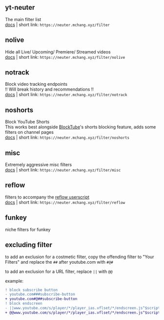 ## yt-neuter
The main filter list  
[docs](./yt-neuter.md) | short link: `https://neuter.mchang.xyz/filter`

## nolive
Hide all Live/ Upcoming/ Premiere/ Streamed videos  
[docs](./filters/nolive.md) | short link: `https://neuter.mchang.xyz/filter/nolive`

## notrack
Block video tracking endpoints  
!! Will break history and recommendations !!  
[docs](./filters/notrack.md) | short link: `https://neuter.mchang.xyz/filter/notrack`

## noshorts
Block YouTube Shorts  
This works best alongside [BlockTube](https://github.com/amitbl/blocktube)'s shorts blocking feature, adds some filters on channel pages  
[docs](./filters/noshorts.md) | short link: `https://neuter.mchang.xyz/filter/noshorts`

## misc
Extremely aggressive misc filters  
[docs](./filters/misc.md) | short link: `https://neuter.mchang.xyz/filter/misc`

## reflow
filters to accompany the [reflow userscript](../userscripts/reflow.user.js)  
[docs](./filters/reflow.md) | short link: `https://neuter.mchang.xyz/filter/reflow`

## funkey
niche filters for funkey

## excluding filter
to add an exclusion for a costmetic filter, copy the offending filter to "Your Filters" and replace the `##` after youtube.com with `#@#`

to add an exclusion for a URL filter, replace `||` with `@@`

example:
```diff
! block subscribe button
- youtube.com###subscribe-button
+ youtube.com#@##subscribe-button
! block endscreen
- ||www.youtube.com/s/player/*/player_ias.vflset/*/endscreen.js^$script
+ @@www.youtube.com/s/player/*/player_ias.vflset/*/endscreen.js^$script
```